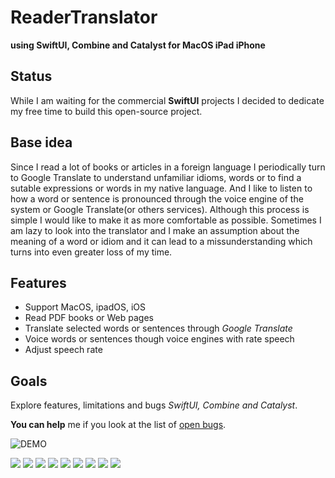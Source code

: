 # ReaderTranslator 
**using SwiftUI, Combine and Catalyst for MacOS iPad iPhone**

## Status
While I am waiting for the commercial **SwiftUI** projects I decided to dedicate my free time to build this open-source project.

## Base idea
Since I read a lot of books or articles in a foreign language I periodically turn to Google Translate 
to understand unfamiliar idioms, words or to find a sutable expressions or words in my native language.
And I like to listen to how a word or sentence is pronounced through the voice engine of the system or Google Translate(or others services).
Although this process is simple I would like to make it as more comfortable as possible.
Sometimes I am lazy to look into the translator and I make an assumption about the meaning of a word or idiom and it can lead to a missunderstanding which turns into even greater loss of my time.

## Features
- Support MacOS, ipadOS, iOS
- Read PDF books or Web pages
- Translate selected words or sentences through *Google Translate*
- Voice words or sentences though voice engines with rate speech
- Adjust speech rate

## Goals
Explore features, limitations and bugs *SwiftUI, Combine and Catalyst*.

**You can help** me if you look at the list of [open bugs](https://github.com/filimo/ReaderTranslator/issues/).

![DEMO](files/demo.gif)

![](files/Screen8.png)
![](files/Screen9.png)
![](files/Screen1.png)
![](files/Screen2.png)
![](files/Screen3.png)
![](files/Screen4.png)
![](files/Screen5.png)
![](files/Screen6.png)
![](files/Screen7.png)
